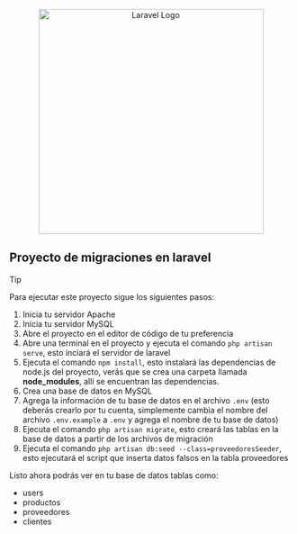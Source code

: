 <p align="center"><a href="https://laravel.com" target="_blank"><img src="https://raw.githubusercontent.com/laravel/art/master/logo-lockup/5%20SVG/2%20CMYK/1%20Full%20Color/laravel-logolockup-cmyk-red.svg" width="400" alt="Laravel Logo"></a></p>

## Proyecto de migraciones en laravel

>[!TIP]
> Para ejecutar este proyecto sigue los siguientes pasos:
> 1. Inicia tu servidor Apache
> 2. Inicia tu servidor MySQL
> 3. Abre el proyecto en el editor de código de tu preferencia
> 4. Abre una terminal en el proyecto y ejecuta el comando ``php artisan serve``, esto inciará el servidor de laravel
> 5. Ejecuta el comando ``npm install``, esto instalará las dependencias de node.js del proyecto, verás que se crea una carpeta llamada **node_modules**, allí se encuentran las dependencias.
> 6.  Crea una base de datos en MySQL
> 7. Agrega la información de tu base de datos en el archivo ``.env`` (esto deberás crearlo por tu cuenta, simplemente cambia el nombre del archivo ``.env.example`` a ``.env`` y agrega el nombre de tu base de datos)
> 8. Ejecuta el comando ``php artisan migrate``, esto creará las tablas en la base de datos a partir de los archivos de migración
> 9. Ejecuta el comando ``php artisan db:seed --class=proveedoresSeeder``, esto ejecutará el script que inserta datos falsos en la tabla proveedores
>
>Listo ahora podrás ver en tu base de datos tablas como:
> * users
> * productos
> * proveedores
> * clientes